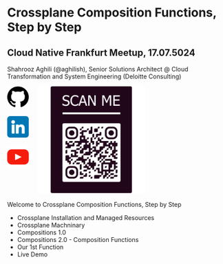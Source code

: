 
# Crossplane Composition Functions, Step by Step
## Cloud Native Frankfurt Meetup, 17.07.5024
Shahrooz Aghili (@aghilish), Senior Solutions Architect @ Cloud Transformation and System Engineering (Deloitte Consulting)
<div style="display: flex; align-items: flex-start;">
  <!-- Column of icons -->
  <div style="display: flex; flex-direction: column; align-items: center;">
    <a href="https://github.com/aghilish">
      <img src="./assets/github.png" alt="GitHub" width="50" height="50">
    </a>
    <br>
    <a href="https://www.linkedin.com/in/aghilish">
      <img src="./assets/linkedin.png" alt="LinkedIn" width="50" height="50">
    </a>
    <br>
    <a href="https://www.youtube.com/c/aghilish">
      <img src="./assets/youtube.png" alt="YouTube" width="50" height="50">
    </a>
  </div>
  <!-- QR code image -->
  <div style="margin-left: 20px;">
    <a href="https://killercoda.com/aghilish/scenario/cnf">
      <img src="./assets/qrcode_cnf_scanme.png" alt="QR Code" width="250" height="250">
    </a>
  </div>
</div>


Welcome to Crossplane Composition Functions, Step by Step 

- Crossplane Installation and Managed Resources
- Crossplane Machninary
- Compositions 1.0
- Compositions 2.0 - Composition Functions
- Our 1st Function
- Live Demo